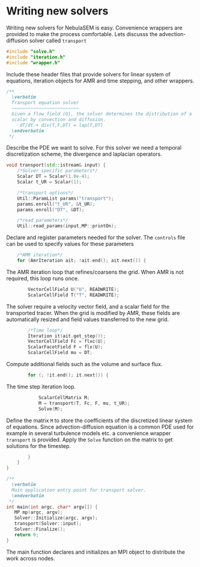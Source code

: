 # Writing new solvers

Writing new solvers for NebulaSEM is easy. Convenience wrappers are provided to make
the process comfortable. Lets discusss the advection-diffusion solver called `transport`

```C++
#include "solve.h"
#include "iteration.h"
#include "wrapper.h"
```
Include these header files that provide solvers for linear system of equations, iteration
objects for AMR and time stepping, and other wrappers.
 
```C++
/**
  \verbatim
  Transport equation solver
  ~~~~~~~~~~~~~~~~~~~~~~~~~
  Given a flow field (U), the solver determines the distribution of a 
  scalar by convection and diffusion.
     dT/dt + div(T,F,DT) = lap(T,DT)
  \endverbatim
 */
```
Describe the PDE we want to solve. For this solver we need a temporal discretization scheme,
the divergence and laplacian operators.

```C++
void transport(std::istream& input) {
    /*Solver specific parameters*/
    Scalar DT = Scalar(1.0e-4);
    Scalar t_UR = Scalar(1);

    /*transport options*/
    Util::ParamList params("transport");
    params.enroll("t_UR", &t_UR);
    params.enroll("DT", &DT);

    /*read parameters*/
    Util::read_params(input,MP::printOn);
```
Declare and register parameters needed for the solver. The `controls` file can be used
to specify values for these parameters
```C++
    /*AMR iteration*/
    for (AmrIteration ait; !ait.end(); ait.next()) {
```
The AMR iteration loop that refines/coarsens the grid. When AMR is not required, this loop
runs once.
```C++
        VectorCellField U("U", READWRITE);
        ScalarCellField T("T", READWRITE);
```
The solver require a velocity vector field, and a scalar field for the transported tracer.
When the grid is modified by AMR, these fields are automatically resized and field values
transferred to the new grid.
```C++
        /*Time loop*/
        Iteration it(ait.get_step());
        VectorCellField Fc = flxc(U);
        ScalarFacetField F = flx(U);
        ScalarCellField mu = DT;
```
Compute additional fields such as the volume and surface flux.
```C++
        for (; !it.end(); it.next()) {
```
The time step iteration loop.
```C++
            ScalarCellMatrix M;
            M = transport(T, Fc, F, mu, t_UR);
            Solve(M);
```
Define the matrix `M` to store the coefficients of the discretized linear system of equations.
Since advection-diffusion equation is a common PDE used for example in several turbulence models etc.
a convenience wrapper `transport` is provided. Apply the `Solve` function on the matrix to get solutions
for the timestep.
```C++
        }
    }
}
```

```C++
/**
  \verbatim
  Main application entry point for transport solver.
  \endverbatim
 */
int main(int argc, char* argv[]) {
   MP mp(argc, argv);
   Solver::Initialize(argc, argv);
   transport(Solver::input);
   Solver::Finalize();
   return 0;
}
```
The main function declares and initializes an MPI object to distribute the work
across nodes.
